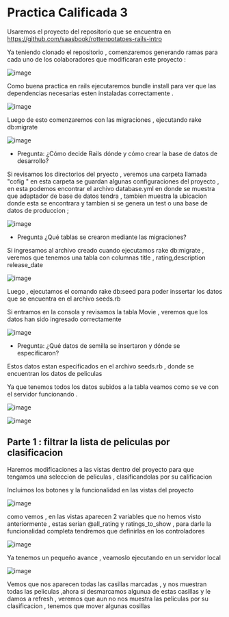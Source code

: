# Practica Calificada 3
Usaremos el proyecto del repositorio que se encuentra en https://github.com/saasbook/rottenpotatoes-rails-intro 

Ya teniendo clonado el repositorio , comenzaremos generando ramas para cada uno de los 
colaboradores que modificaran este proyecto : 

![image](https://github.com/Aztirma/PC3_CC3S2/assets/92898224/5aec1c83-2b16-4b2e-9e3c-974bf8cd084c)

Como buena practica en rails ejecutaremos bundle install para ver que las dependencias 
necesarias esten instaladas correctamente .

![image](https://github.com/Aztirma/PC3_CC3S2/assets/92898224/32a1b307-4a57-416c-9dc3-a5492baf62ab)

Luego de esto comenzaremos con las migraciones , ejecutando rake db:migrate 

![image](https://github.com/Aztirma/PC3_CC3S2/assets/92898224/593ba235-2265-40b4-9f9a-205f4574896c)

* Pregunta: ¿Cómo decide Rails dónde y cómo crear la base de datos de desarrollo?

Si revisamos los directorios del pryecto , veremos una carpeta llamada "cofig "
en esta carpeta se guardan algunas configuraciones del proyecto , en esta podemos encontrar el archivo database.yml en donde se muestra que adaptador de base de datos tendra , tambien muestra la ubicacion donde esta se encontrara y tambien si se genera un test o una base de datos de produccion ;

![image](https://github.com/Aztirma/PC3_CC3S2/assets/92898224/8604723a-ebdb-4dae-8501-07382a7edc4f)

* Pregunta ¿Qué tablas se crearon mediante las migraciones?

Si ingresamos al archivo creado cuando ejecutamos rake db:migrate , veremos que tenemos una tabla con columnas title , rating,description release_date 

![image](https://github.com/Aztirma/PC3_CC3S2/assets/92898224/01da58da-917f-47d6-a30e-abc03c413d34)

Luego , ejecutamos el comando rake db:seed para poder inssertar los datos que se encuentra en el archivo seeds.rb 

Si entramos en la consola y revisamos la tabla Movie , veremos que los datos han sido ingresado correctamente 

![image](https://github.com/Aztirma/PC3_CC3S2/assets/92898224/589c9c0c-abe3-455b-ad3b-527e9529af5d)

* Pregunta: ¿Qué datos de semilla se insertaron y dónde se especificaron? 

Estos datos estan especificados en el archivo seeds.rb , donde se encuentran los datos de peliculas 

Ya que tenemos todos los datos subidos a la tabla veamos como se ve con el servidor funcionando .

![image](https://github.com/Aztirma/PC3_CC3S2/assets/92898224/68329207-509b-4a4a-b5eb-553f5a0e3801) 


![image](https://github.com/Aztirma/PC3_CC3S2/assets/92898224/b5bbe5b6-ba96-4393-a3b5-b467cbdf4973)

## Parte 1 : filtrar la lista de peliculas por clasificacion 

Haremos modificaciones a las vistas dentro del proyecto para que tengamos una seleccion de peliculas , clasificandolas por su calificacion 


Incluimos los botones y la funcionalidad en las vistas del proyecto 

![image](https://github.com/Aztirma/PC3_CC3S2/assets/92898224/945da641-258e-465e-af0d-de1a5c6556b0)

como vemos , en las vistas aparecen 2 variables que no hemos visto anteriormente , estas serian @all_rating y ratings_to_show , para darle la funcionalidad completa tendremos que definirlas en los controladores 


![image](https://github.com/Aztirma/PC3_CC3S2/assets/92898224/0d0cd985-034c-4ad5-b844-246c4a74cc05)

Ya tenemos un pequeño avance , veamoslo ejecutando en un servidor local 

![image](https://github.com/Aztirma/PC3_CC3S2/assets/92898224/8a464438-3eb5-462c-b719-0009d02488ca)

Vemos que nos aparecen todas las casillas marcadas , y nos muestran todas las peliculas ,ahora si desmarcamos algunua de estas casillas y le damos a refresh , veremos que aun no nos muestra las peliculas por su clasificacion , tenemos que mover algunas cosillas 






